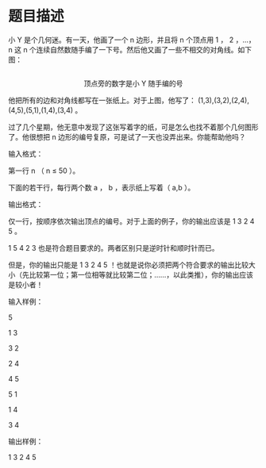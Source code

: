 # 题目描述


<p>
	小 Y 是个几何迷。有一天，他画了一个 n 边形，并且将 n 个顶点用 1 ， 2 ，…， n 这 n 个连续自然数随手编了一下号。然后他又画了一些不相交的对角线。如下图：
</p>
<p align="center">
	<img src="/cogs/images/upload/image/20120411/20120411201958_31221.jpg" alt=""/> 
</p>
<p align="center">
	顶点旁的数字是小 Y 随手编的号
</p>
<p>
	他把所有的边和对角线都写在一张纸上。对于上图，他写了： (1,3),(3,2),(2,4),(4,5),(5,1),(1,4),(3,4) 。
</p>
<p>
	过了几个星期，他无意中发现了这张写着字的纸，可是怎么也找不着那个几何图形了。他很想把 n 边形的编号复原，可是试了一天也没弄出来。你能帮助他吗？
</p>
<p>
	输入格式：
</p>
<p>
	第一行 n （ n ≤ 50 ）。
</p>
<p>
	下面的若干行，每行两个数 a ， b ，表示纸上写着（ a,b ）。
</p>
<p>
	输出格式：
</p>
<p>
	仅一行，按顺序依次输出顶点的编号。对于上面的例子，你的输出应该是 1 3 2 4 5 。
</p>
<p>
	1 5 4 2 3 也是符合题目要求的。两者区别只是逆时针和顺时针而已。
</p>
<p>
	但是，你的输出只能是 1 3 2 4 5 ！也就是说你必须把两个符合要求的输出比较大小（先比较第一位；第一位相等就比较第二位；……，以此类推），你的输出应该是较小者！
</p>
<p>
	输入样例：
</p>
<p>
	5
</p>
<p>
	1 3
</p>
<p>
	3 2
</p>
<p>
	2 4
</p>
<p>
	4 5
</p>
<p>
	5 1
</p>
<p>
	1 4
</p>
<p>
	3 4
</p>
<p>
	输出样例：
</p>
<p>
	1 3 2 4 5
</p>
